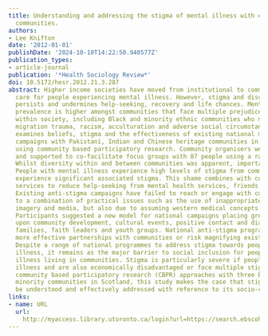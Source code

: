 ```yaml
---
title: Understanding and addressing the stigma of mental illness with ethnic minority
  communities.
authors:
- Lee Knifton
date: '2012-01-01'
publishDate: '2024-10-10T14:22:50.940577Z'
publication_types:
- article-journal
publication: '*Health Sociology Review*'
doi: 10.5172/hesr.2012.21.3.287
abstract: Higher income societies have moved from institutional to community-based
  care for people experiencing mental illness. However, stigma and discrimination
  persists and undermines help-seeking, recovery and life chances. Mental illness
  prevalence is higher amongst communities that face multiple prejudices and disadvantages
  within society, including Black and minority ethnic communities who may experience
  migration trauma, racism, acculturation and adverse social circumstances. This study
  examines beliefs, stigma and the effectiveness of existing national mental health
  campaigns with Pakistani, Indian and Chinese heritage communities in Scotland, UK,
  using community based participatory research. Community organisers were trained
  and supported to co-facilitate focus groups with 87 people using a range of languages.
  Whilst diversity within and between communities was apparent, important trends emerged.
  People with mental illness experience high levels of stigma from communities. Families
  experience significant associated stigma. This shame combines with culturally inappropriate
  services to reduce help-seeking from mental health services, friends and families.
  Existing anti-stigma campaigns have failed to reach or engage with communities due
  to a combination of practical issues such as the use of inappropriate language,
  imagery and media, but also due to assuming western medical concepts of illness.
  Participants suggested a new model for national campaigns placing greater emphasis
  upon community development, cultural events, positive contact and dialogue with
  families, faith leaders and youth groups. National anti-stigma programmes must develop
  more effective partnerships with communities or risk magnifying existing inequalities.
  Despite a range of national programmes to address stigma towards people with mental
  illness, it remains as the major barrier to social inclusion for people with mental
  illness living in communities. Stigma is particularly severe if people have a mental
  illness and are also economically disadvantaged or face multiple stigmas. By adopting
  community based participatory research (CBPR) approaches with three Black and ethnic
  minority communities in Scotland, this study makes the case that stigma can only
  be understood and effectively addressed with reference to its socio-cultural context.
links:
- name: URL
  url: 
    http://myaccess.library.utoronto.ca/login?url=https://search.ebscohost.com/login.aspx?direct=true&db=cin20&AN=85205926&site=ehost-live
---
```

